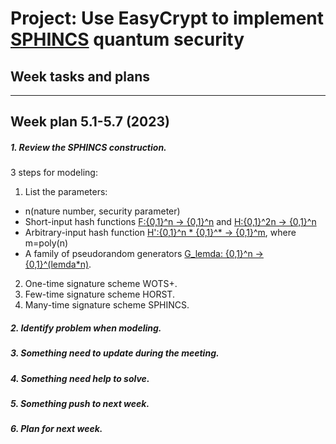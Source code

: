 # **Project: Use EasyCrypt to implement <ins>SPHINCS</ins> quantum security**
## Week tasks and plans 
---
## **Week plan 5.1-5.7 (2023)**
##### *1. Review the SPHINCS construction.*
3 steps for modeling: 
1. List the parameters:
* n(nature number, security parameter)
* Short-input hash functions <ins>F:{0,1}^n -> {0,1}^n</ins> and <ins>H:{0,1}^2n -> {0,1}^n</ins>
* Arbitrary-input hash function <ins>H':{0,1}^n * {0,1}^* -> {0,1}^m</ins>, where m=poly(n)
* A family of pseudorandom generators <ins>G_lemda: {0,1}^n -> {0,1}^(lemda*n)</ins>.
2. One-time signature scheme WOTS+. 
3. Few-time signature scheme HORST.
4. Many-time signature scheme SPHINCS.
##### *2. Identify problem when modeling.*
##### *3. Something need to update during the meeting.*
##### *4. Something need help to solve.*
##### *5. Something push to next week.*
##### *6. Plan for next week.*